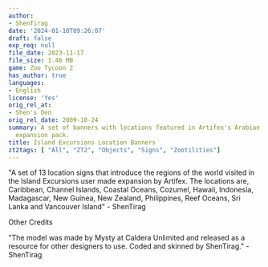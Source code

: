 ```yaml
---
author:
- ShenTirag
date: '2024-01-10T09:26:07'
draft: false
exp_req: null
file_date: 2023-11-17
file_size: 1.46 MB
game: Zoo Tycoon 2
has_author: true
languages:
- English
license: 'Yes'
orig_rel_at:
- Shen's Den
orig_rel_date: 2009-10-24
summary: A set of banners with locations featured in Artifex's Arabian Nights user-made
  expansion pack.
title: Island Excursions Location Banners
zt2tags: [ "All", "ZT2", "Objects", "Signs", "Zootilities"]
---
```




"A set of 13 location signs that introduce the regions of the world visited in the Island Excursions user made expansion by Artifex. The locations are, Caribbean, Channel Islands, Coastal Oceans, Cozumel, Hawaii, Indonesia, Madagascar, New Guinea, New Zealand, Philippines, Reef Oceans, Sri Lanka and Vancouver Island"
\- ShenTirag


Other Credits


"The model was made by Mysty at Caldera Unlimited and released as a resource for other designers to use. Coded and skinned by ShenTirag."
\-ShenTirag